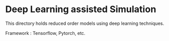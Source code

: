 # Deep Learning assisted Simulation
This directory holds reduced order models using deep learning techniques.

Framework : Tensorflow, Pytorch, etc.
